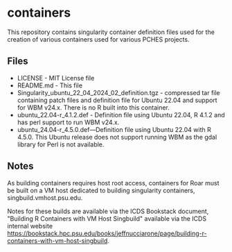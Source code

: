 # containers
This repository contains singularity container definition files used for the creation of various containers used for various PCHES projects.

## Files

- LICENSE  - MIT License file 
- README.md - This file
- Singularity_ubuntu_22_04_2024_02_definition.tgz  - compressed tar file containing patch files and definition file for Ubuntu 22.04 and support for WBM v24.x. There is no R built into this container.
- ubuntu_22.04-r_4.1.2.def - Definition file using Ubuntu 22.04, R 4.1.2 and has perl support to run WBM v24.x.
- ubuntu_24.04-r_4.5.0.def—Definition file using Ubuntu 22.04 with R 4.5.0. This Ubuntu release does not support running WBM as the gdal library for Perl is not available.

## Notes

As building containers requires host root access, containers for Roar must be built on a VM host dedicated to building singularity containers, singbuild.vmhost.psu.edu.

Notes for these builds are available via the ICDS Bookstack document, "Building R Containers with VM Host Singbuild" available via the ICDS internal website 
https://bookstack.hpc.psu.edu/books/jeffnucciarone/page/building-r-containers-with-vm-host-singbuild. 
